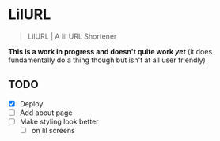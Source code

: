 # LilURL
> LilURL | A lil URL Shortener

**This is a work in progress and doesn't quite work *yet*** (it does fundamentally do a thing though but isn't at all user friendly)

## TODO
- [x] Deploy
- [ ] Add about page
- [ ] Make styling look better
  - [ ] on lil screens